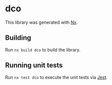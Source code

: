 # dco

This library was generated with [Nx](https://nx.dev).

## Building

Run `nx build dco` to build the library.

## Running unit tests

Run `nx test dco` to execute the unit tests via [Jest](https://jestjs.io).
